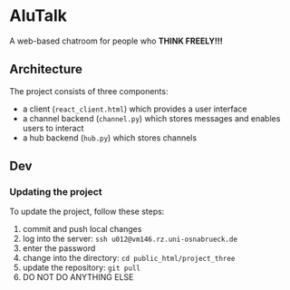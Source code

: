 # AluTalk
A web-based chatroom for people who **THINK FREELY!!!**

## Architecture
The project consists of three components:
- a client (`react_client.html`) which provides a user interface
- a channel backend (`channel.py`) which stores messages and enables users to interact
- a hub backend (`hub.py`) which stores channels 

## Dev
### Updating the project
To update the project, follow these steps:
1. commit and push local changes
2. log into the server: `ssh u012@vm146.rz.uni-osnabrueck.de`
3. enter the password
4. change into the directory: `cd public_html/project_three`
5. update the repository: `git pull`
6. DO NOT DO ANYTHING ELSE
